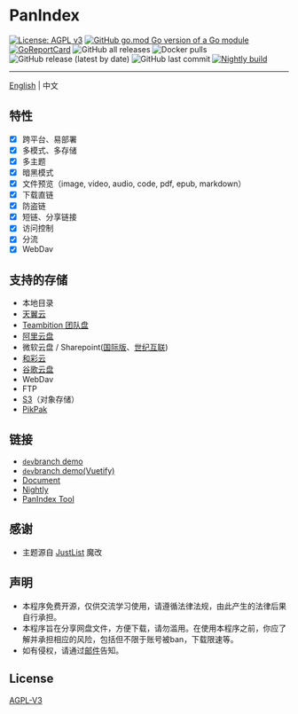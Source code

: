 # PanIndex
[![License: AGPL v3](https://img.shields.io/badge/License-AGPL_v3-blue.svg)](https://www.gnu.org/licenses/agpl-3.0)
[![GitHub go.mod Go version of a Go module](https://img.shields.io/github/go-mod/go-version/libsgh/PanIndex.svg)](https://github.com/libsgh/PanIndex)
[![GoReportCard](https://goreportcard.com/badge/github.com/libsgh/PanIndex)](https://goreportcard.com/report/github.com/libsgh/PanIndex)
![GitHub all releases](https://img.shields.io/github/downloads/libsgh/PanIndex/total)
![Docker pulls](https://img.shields.io/docker/pulls/iicm/pan-index?color=%2348BB78&logo=docker&label=pulls)
![GitHub release (latest by date)](https://img.shields.io/github/v/release/libsgh/PanIndex)
![GitHub last commit](https://img.shields.io/github/last-commit/libsgh/PanIndex)
[![Nightly build](https://github.com/libsgh/PanIndex/actions/workflows/nightly-build.yml/badge.svg)](https://github.com/libsgh/PanIndex/actions/workflows/nightly-build.yml)

---
[English](https://github.com/libsgh/PanIndex/blob/dev/README.md) | 中文

## 特性
- [x] 跨平台、易部署
- [x] 多模式、多存储
- [x] 多主题
- [x] 暗黑模式
- [x] 文件预览（image, video, audio, code, pdf, epub, markdown）
- [x] 下载直链
- [x] 防盗链
- [x] 短链、分享链接
- [x] 访问控制
- [x] 分流
- [x] WebDav

## 支持的存储
- 本地目录
- [天翼云](https://cloud.189.cn/)
- [Teambition 团队盘](https://www.teambition.com/)
- [阿里云盘](https://www.aliyundrive.com/)
- 微软云盘 / Sharepoint([国际版](https://www.office.com/)、[世纪互联](https://portal.partner.microsoftonline.cn/))
- [和彩云](https://yun.139.com/)
- [谷歌云盘](https://drive.google.com/)
- WebDav
- FTP
- [S3](https://aws.amazon.com/s3/)（对象存储）
- [PikPak](https://mypikpak.com "https://mypikpak.com")

## 链接
- [`dev`branch demo](https://t1.noki.icu "https://t1.noki.icu")
- [`dev`branch demo(Vuetify)](https://t2.noki.icu "https://t2.noki.icu")
- [Document](https://docs.noki.icu)
- [Nightly](https://nightly.link/libsgh/PanIndex/workflows/nightly-build/dev)
- [PanIndex Tool](https://pt.noki.icu/)

## 感谢
- 主题源自 [JustList](https://github.com/txperl/JustList) 魔改

## 声明
- 本程序免费开源，仅供交流学习使用，请遵循法律法规，由此产生的法律后果自行承担。
- 本程序旨在分享网盘文件，方便下载，请勿滥用。在使用本程序之前，你应了解并承担相应的风险，包括但不限于账号被ban，下载限速等。
- 如有侵权，请通过[邮件](mailto:ponbous@gmail.com)告知。

## License
[AGPL-V3](https://github.com/libsgh/PanIndex/blob/dev/LICENSE)